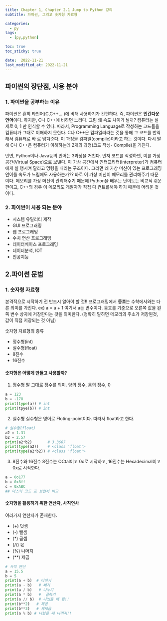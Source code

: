 ```yaml
---
title: Chapter 1, Chapter 2.1 Jump to Python 강의 
subtitle: 파이썬, 그리고 숫자형 자료형

categories:
  - py
tags:
  - [py,python]

toc: true
toc_sticky: true

date:  2022-11-21
last_modified_at: 2022-11-21 
---
```


## 파이썬의 장단점, 사용 분야 ##
### 1. 파이썬을 공부하는 이유 ###
  파이썬은 흔히 타언어(C,C++,...)에 비해 사용하기가 간편하다. 즉, 파이썬은 **인간다운 언어**이다. 하지만, C나 C++에 비하면 느리다. 그럼 왜 속도 차이가 날까? 컴퓨터는 실제로
 0, 1 만 인식할 수 있다. 따라서, Programming Language로 작성하는 코드들을 컴퓨터가 그대로 이해하지 못한다. C나 C++은 컴파일러라는 것을 통해 그 코드를 번역해서 컴퓨터로 바
 로 넘겨준다. 이 과정을 컴파일(compile)이라고 하는 것이다. 다시 말해 C나 C++은 컴퓨터가 이해하는데 2개의 과정(코드 작성- Compile)을 거친다. 
 
  반면, Python이나 Java등의 언어는 3과정을 거친다. 먼저 코드를 작성하면, 이를 가상공간(Virtual Space)으로 보낸다. 이 가상 공간에서 인터프리터(Interpreter)가 컴퓨터에게 실
 행시켜 달라고 명령을 내리는 구조이다. 그러면 왜 가상 머신이 있는 프로그래밍 언어를 속도가 느림에도 사용하는가?? 바로 이 가상 머신이 메모리를 관리해주기 때문이다. 메모리를 
 가상 머신이 관리해주기 때문에 Python을 배우는 난이도는 비교적 쉬운편이고, C++의 경우 이 메모리도 개발자가 직접 다 컨트롤해야 하기 때문에 어려운 것이다.
 
 
 ### 2. 파이썬이 사용 되는 분야 ###
 - 시스템 유틸리티 제작
 - GUI 프로그래밍
 - 웹 프로그래밍
 - 수치 연산 프로그래밍
 - 데이터베이스 프로그래밍
 - 데이터분석, IOT
 - 인공지능

## 2.파이썬 문법 ##
### 1. 숫자형 자료형
본격적으로 시작하기 전 반드시 알아야 할 것!! 프로그래밍에서 **등호**는 수학에서와는 다른 의미를 가진다.
ex)
    a = a + 1
여기서 a는 변수이다. 등호를 기준으로 오른쪽 값을 왼쪽 변수 상자에 저장한다는 것을 의미한다. (정확히 말하면 메모리의 주소가 저장된것, 값이 직접 저장되는 것 아님)
  
숫자형 자료형의 종류
 - 정수형(int)
 - 실수형(float)
 - 8진수
 - 16진수

#### 숫자형은 어떻게 만들고 사용할까? ####
1) 정수형
말 그대로 정수를 의미. 양의 정수, 음의 정수, 0
```python
a = 123
b = -178
print(type(a)) # int
print(tpye(b)) # int
```
2) 실수형
실수형은 영어로 Floting-point이다. 따라서 float라고 한다.
```python
# 실수형(float)
a2 = 1.31
b2 = 2.57
print(a2*b2)       # 3.3667
print(type(a2))    # <class 'float'>
print(type(a2*b2)) # <class 'float'>
```
3) 8진수와 16진수
8진수는 OCtal이고 0o로 시작하고, 16진수는 Hexadecimal이고 0x로 시작한다.
```python
a = 0o177
b = 0x8ff
c = 0xABC
## 아스키 코드 표 보면서 비교
```

#### 숫자형을 활용하기 위한 연산자, 사칙연사 #####
여러가지 연산자가 존재한다. 
- (+)    덧셈
- (-)    뺄셈
- (\*)   곱셈
- (//)   몫 
- (%)    나머지
- (\*\*) 제곱
```python
# 사칙 연산
a = 15.5
b = 5
print(a + b)  # 더하기
print(a - b)   # 빼기
print(a / b)   # 나누기 
print(a * b)   #  곱하기 
print(a // b)  # 나눴을 때 몫!!
print(b**2)   # 제곱
print(b**3)   # 세제곱
print(a % b) # 나눴을 때 나머지!!
```

  
